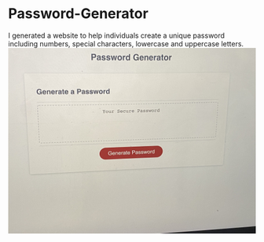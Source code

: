 # Password-Generator
I generated a website to help individuals create a unique password including numbers, special characters, lowercase and uppercase letters.
<img src="IMG_5219.JPG">